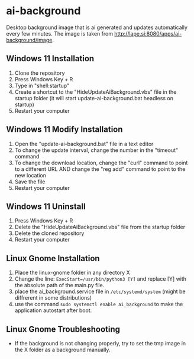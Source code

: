 # ai-background
 Desktop background image that is ai generated and updates automatically every few minutes.
 The image is taken from http://lape.si:8080/apps/ai-background/image.

## Windows 11 Installation
1. Clone the repository
2. Press Windows Key + R
3. Type in "shell:startup"
4. Create a shortcut to the "HideUpdateAiBackground.vbs" file in the startup folder (it will start update-ai-background.bat headless on startup)
5. Restart your computer

## Windows 11 Modify Installation
1. Open the "update-ai-background.bat" file in a text editor
2. To change the update interval, change the number in the "timeout" command
3. To change the download location, change the "curl" command to point to a different URL AND change the "reg add" command to point to the new location
4. Save the file
5. Restart your computer

## Windows 11 Uninstall
1. Press Windows Key + R
2. Delete the "HideUpdateAiBackground.vbs" file from the startup folder
3. Delete the cloned repository
4. Restart your computer

## Linux Gnome Installation

1. Place the linux-gnome folder in any directory X
2. Change the line: `ExecStart=/usr/bin/python3 [Y]`
and replace [Y] with the absolute path of the main.py file.
3. place the ai_background.service file in `/etc/systemd/system` 
(might be diffrerent in some distributions)
4. use the command `sudo systemctl enable ai_background` to make the application autostart after boot.


## Linux Gnome Troubleshooting
 - If the background is not changing properly, try to set the tmp image in the X folder as a background manually.